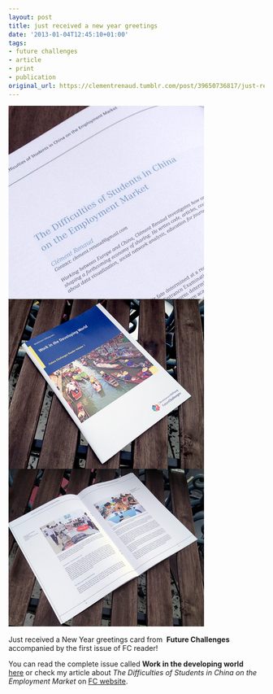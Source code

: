 ```yaml
---
layout: post
title: just received a new year greetings
date: '2013-01-04T12:45:10+01:00'
tags:
- future challenges
- article
- print
- publication
original_url: https://clementrenaud.tumblr.com/post/39650736817/just-received-a-new-year-greetings
---
```

 ![](/img/tumblr/tumblr_mg3nbaCOJX1ruxvcko1_1280.jpg)  

Just received a New Year greetings card&nbsp;from&nbsp; **Future Challenges&nbsp;** accompanied by the first issue of FC reader!&nbsp;

You can read the complete issue called **Work in the developing world&nbsp;** [here](http://issuu.com/futurechallenges/docs/futurechallenges_reader_work_in_the_developing_wor)&nbsp;or check my article about _The Difficulties of Students in China on the Employment Market_ on [FC website](http://futurechallenges.org/local/difficulties-of-students-in-china-in-the-labour-market/).&nbsp;

